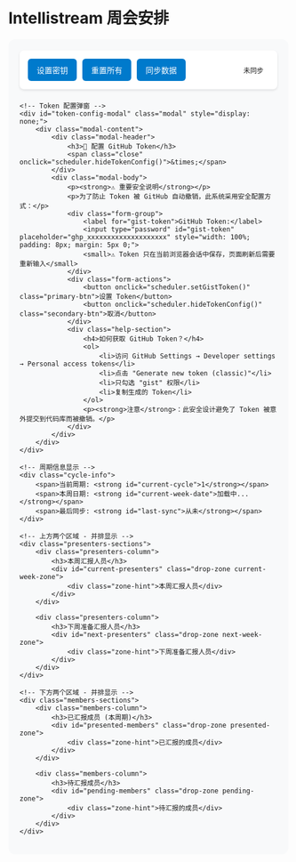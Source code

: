 # Intellistream 周会安排

<div id="weekly-schedule-container">
    <div class="controls">
        <!-- <button id="config-btn" onclick="scheduler.showConfig()">配置 Gist</button> -->
        <button id="token-btn" onclick="scheduler.showTokenConfig()">设置密钥</button>
        <button id="reset-all" onclick="scheduler.resetAll()">重置所有</button>
        <button id="sync-data" onclick="scheduler.syncWithCloud()">同步数据</button>
        <div class="sync-status" id="sync-status">未同步</div>
    </div>

    <!-- Token 配置弹窗 -->
    <div id="token-config-modal" class="modal" style="display: none;">
        <div class="modal-content">
            <div class="modal-header">
                <h3>🔑 配置 GitHub Token</h3>
                <span class="close" onclick="scheduler.hideTokenConfig()">&times;</span>
            </div>
            <div class="modal-body">
                <p><strong>⚠️ 重要安全说明</strong></p>
                <p>为了防止 Token 被 GitHub 自动撤销，此系统采用安全配置方式：</p>
                <div class="form-group">
                    <label for="gist-token">GitHub Token:</label>
                    <input type="password" id="gist-token" placeholder="ghp_xxxxxxxxxxxxxxxxxxxx" style="width: 100%; padding: 8px; margin: 5px 0;">
                    <small>⚠️ Token 只在当前浏览器会话中保存，页面刷新后需要重新输入</small>
                </div>
                <div class="form-actions">
                    <button onclick="scheduler.setGistToken()" class="primary-btn">设置 Token</button>
                    <button onclick="scheduler.hideTokenConfig()" class="secondary-btn">取消</button>
                </div>
                <div class="help-section">
                    <h4>如何获取 GitHub Token？</h4>
                    <ol>
                        <li>访问 GitHub Settings → Developer settings → Personal access tokens</li>
                        <li>点击 "Generate new token (classic)"</li>
                        <li>只勾选 "gist" 权限</li>
                        <li>复制生成的 Token</li>
                    </ol>
                    <p><strong>注意</strong>：此安全设计避免了 Token 被意外提交到代码库而被撤销。</p>
                </div>
            </div>
        </div>
    </div>

    <!-- 周期信息显示 -->
    <div class="cycle-info">
        <span>当前周期: <strong id="current-cycle">1</strong></span>
        <span>本周日期: <strong id="current-week-date">加载中...</strong></span>
        <span>最后同步: <strong id="last-sync">从未</strong></span>
    </div>

    <!-- 上方两个区域 - 并排显示 -->
    <div class="presenters-sections">
        <div class="presenters-column">
            <h3>本周汇报人员</h3>
            <div id="current-presenters" class="drop-zone current-week-zone">
                <div class="zone-hint">本周汇报人员</div>
            </div>
        </div>

        <div class="presenters-column">
            <h3>下周准备汇报人员</h3>
            <div id="next-presenters" class="drop-zone next-week-zone">
                <div class="zone-hint">下周准备汇报人员</div>
            </div>
        </div>
    </div>

    <!-- 下方两个区域 - 并排显示 -->
    <div class="members-sections">
        <div class="members-column">
            <h3>已汇报成员 (本周期)</h3>
            <div id="presented-members" class="drop-zone presented-zone">
                <div class="zone-hint">已汇报的成员</div>
            </div>
        </div>

        <div class="members-column">
            <h3>待汇报成员</h3>
            <div id="pending-members" class="drop-zone pending-zone">
                <div class="zone-hint">待汇报的成员</div>
            </div>
        </div>
    </div>
</div>

<style>
#weekly-schedule-container {
    max-width: 1200px;
    margin: 20px auto;
    padding: 20px;
    font-family: 'Public Sans', sans-serif;
    background: #f8f9fa;
    border-radius: 12px;
}

.controls-section {
    display: flex;
    justify-content: space-between;
    align-items: center;
    margin-bottom: 30px;
    padding: 15px;
    background: white;
    border-radius: 8px;
    box-shadow: 0 2px 4px rgba(0,0,0,0.1);
}

.controls {
    display: flex;
    gap: 10px;
    margin-bottom: 20px;
    padding: 15px;
    background: white;
    border-radius: 8px;
    box-shadow: 0 2px 4px rgba(0,0,0,0.1);
    justify-content: flex-start;
    align-items: center;
}

.controls button {
    padding: 10px 16px;
    background: #007acc;
    color: white;
    border: none;
    border-radius: 6px;
    cursor: pointer;
    font-size: 14px;
    font-weight: 500;
    transition: all 0.2s ease;
}

.controls button:hover {
    background: #005a9e;
    transform: translateY(-1px);
}

.sync-status {
    margin-left: auto;
    padding: 5px 10px;
    border-radius: 4px;
    font-size: 12px;
    font-weight: 500;
}

.sync-status.synced {
    background: #e8f5e8;
    color: #2e7d32;
}

.sync-status.syncing {
    background: #fff3e0;
    color: #f57c00;
}

.sync-status.error {
    background: #ffebee;
    color: #d32f2f;
}

.cycle-info {
    display: flex;
    gap: 20px;
    color: #666;
    font-size: 14px;
    margin-bottom: 20px;
}

.cycle-info span {
    padding: 5px 10px;
    background: #e3f2fd;
    border-radius: 4px;
}

/* 上方两个区域 - 并排显示 */
.presenters-sections {
    display: grid;
    grid-template-columns: 1fr 1fr;
    gap: 20px;
    margin-bottom: 30px;
}

.presenters-column h3 {
    margin-bottom: 15px;
    color: #333;
    font-size: 16px;
}

.current-week-zone {
    min-height: 180px;
    background: linear-gradient(135deg, #e8f5e8, #f1f8e9);
    border: 3px dashed #4caf50;
    border-radius: 12px;
    position: relative;
    display: flex;
    flex-wrap: wrap;
    gap: 12px;
    padding: 20px;
    align-items: flex-start;
    align-content: flex-start;
}

.next-week-zone {
    min-height: 180px;
    background: linear-gradient(135deg, #e1f5fe, #f3e5f5);
    border: 3px dashed #00bcd4;
    border-radius: 12px;
    position: relative;
    display: flex;
    flex-wrap: wrap;
    gap: 12px;
    padding: 20px;
    align-items: flex-start;
    align-content: flex-start;
}

/* 下方两个区域 */
.members-sections {
    display: grid;
    grid-template-columns: 1fr 1fr;
    gap: 20px;
}

.members-column h3 {
    margin-bottom: 15px;
    color: #333;
    font-size: 16px;
}

.presented-zone {
    min-height: 300px;
    background: linear-gradient(135deg, #fff3e0, #fef7ed);
    border: 2px dashed #ff9800;
    border-radius: 8px;
    padding: 15px;
    display: flex;
    flex-wrap: wrap;
    gap: 10px;
    align-items: flex-start;
    align-content: flex-start;
}

.pending-zone {
    min-height: 300px;
    background: linear-gradient(135deg, #e3f2fd, #f3e5f5);
    border: 2px dashed #2196f3;
    border-radius: 8px;
    padding: 15px;
    display: flex;
    flex-wrap: wrap;
    gap: 10px;
    align-items: flex-start;
    align-content: flex-start;
}

.drop-zone {
    transition: all 0.3s ease;
    position: relative;
}

.drop-zone.drag-over {
    transform: scale(1.02);
    box-shadow: 0 8px 16px rgba(0,0,0,0.15);
}

.current-week-zone.drag-over {
    border-color: #2e7d32;
    background: linear-gradient(135deg, #c8e6c9, #dcedc8);
}

.next-week-zone.drag-over {
    border-color: #0097a7;
    background: linear-gradient(135deg, #b2ebf2, #e1bee7);
}

.presented-zone.drag-over {
    border-color: #f57c00;
    background: linear-gradient(135deg, #ffe0b2, #fff3e0);
}

.pending-zone.drag-over {
    border-color: #1976d2;
    background: linear-gradient(135deg, #bbdefb, #e1bee7);
}

.zone-hint {
    position: absolute;
    top: 50%;
    left: 50%;
    transform: translate(-50%, -50%);
    color: #999;
    font-style: italic;
    font-size: 14px;
    pointer-events: none;
    opacity: 0.7;
}

.zone-hint.hidden {
    display: none;
}

.current-week-zone .zone-hint {
    color: #4caf50;
}

.next-week-zone .zone-hint {
    color: #00bcd4;
}

/* 成员卡片样式 */
.member-card {
    background: white;
    padding: 12px 16px;
    border-radius: 8px;
    cursor: grab;
    user-select: none;
    box-shadow: 0 2px 8px rgba(0,0,0,0.1);
    transition: all 0.2s ease;
    display: flex;
    align-items: center;
    gap: 8px;
    min-width: 120px;
    position: relative;
}

.member-card:hover {
    transform: translateY(-2px);
    box-shadow: 0 4px 12px rgba(0,0,0,0.15);
}

.member-card.dragging {
    opacity: 0.8;
    transform: rotate(5deg);
    cursor: grabbing;
    z-index: 1000;
}

.member-card .name {
    font-weight: 500;
    color: #333;
}

.member-card .status {
    font-size: 10px;
    padding: 2px 6px;
    border-radius: 10px;
    color: white;
    font-weight: 500;
}

.member-card .status.current {
    background: #4caf50;
}

.member-card .status.next {
    background: #00bcd4;
}

.member-card .status.presented {
    background: #ff9800;
}

.member-card .status.pending {
    background: #2196f3;
}

.member-card .last-date {
    font-size: 11px;
    color: #666;
    margin-left: auto;
}

/* 响应式设计 */
@media (max-width: 768px) {
    .controls-section {
        flex-direction: column;
        gap: 15px;
        align-items: stretch;
    }

    .controls {
        flex-direction: column;
        align-items: stretch;
    }

    .cycle-info {
        flex-direction: column;
        gap: 10px;
    }

    .presenters-sections,
    .members-sections {
        grid-template-columns: 1fr;
        gap: 15px;
    }

    .current-week-zone,
    .next-week-zone {
        min-height: 100px;
        padding: 15px;
    }

    .presented-zone,
    .pending-zone {
        min-height: 150px;
    }
}

/* 动画效果 */
@keyframes memberDrop {
    0% { transform: scale(1.1); }
    100% { transform: scale(1); }
}

.member-card.dropped {
    animation: memberDrop 0.3s ease;
}

/* 空状态样式 */
.empty-zone .zone-hint {
    opacity: 1;
}

.non-empty-zone .zone-hint {
    display: none;
}

/* 弹窗样式 */
.modal {
    display: none;
    position: fixed;
    z-index: 1000;
    left: 0;
    top: 0;
    width: 100%;
    height: 100%;
    background-color: rgba(0, 0, 0, 0.5);
}

.modal-content {
    background-color: white;
    margin: 5% auto;
    padding: 0;
    border-radius: 8px;
    width: 90%;
    max-width: 600px;
    max-height: 80vh;
    overflow-y: auto;
    box-shadow: 0 4px 20px rgba(0, 0, 0, 0.15);
}

.modal-header {
    display: flex;
    justify-content: space-between;
    align-items: center;
    padding: 20px;
    border-bottom: 1px solid #eee;
    background-color: #f8f9fa;
    border-radius: 8px 8px 0 0;
}

.modal-header h3 {
    margin: 0;
    color: #333;
}

.close {
    color: #aaa;
    font-size: 28px;
    font-weight: bold;
    cursor: pointer;
    line-height: 1;
}

.close:hover {
    color: #333;
}

.modal-body {
    padding: 20px;
}

.form-group {
    margin-bottom: 20px;
}

.form-group label {
    display: block;
    margin-bottom: 8px;
    font-weight: 600;
    color: #333;
}

.form-actions {
    display: flex;
    gap: 10px;
    margin: 20px 0;
}

.primary-btn {
    background: #007acc;
    color: white;
    border: none;
    padding: 10px 20px;
    border-radius: 5px;
    cursor: pointer;
    font-weight: 500;
}

.primary-btn:hover {
    background: #005a9e;
}

.secondary-btn {
    background: #6c757d;
    color: white;
    border: none;
    padding: 10px 20px;
    border-radius: 5px;
    cursor: pointer;
    font-weight: 500;
}

.secondary-btn:hover {
    background: #545b62;
}

.help-section {
    background: #f8f9fa;
    padding: 15px;
    border-radius: 5px;
    margin-top: 20px;
}

.help-section h4 {
    margin-top: 0;
    color: #333;
}

.help-section ol {
    margin: 10px 0;
    padding-left: 20px;
}

.help-section li {
    margin: 5px 0;
}
</style>

<script src="../../assets/js/runtime-config.js"></script>
<script>
// 运行时配置支持
window.SAGE_RUNTIME_CONFIG = window.SAGE_RUNTIME_CONFIG || {
    gistToken: '' // 从环境变量注入，或用户手动配置
};

class CloudSyncScheduler {
    constructor() {
        // GitHub Gist 配置
        this.GITHUB_CONFIG = {
            gistId: 'b7b18befbd332c97f938e7859df5f7ef', // 您的 Gist ID
            token: window.SAGE_RUNTIME_CONFIG?.gistToken || '', // 从运行时配置或环境变量获取
            filename: 'schedule_data.json'
        };

        // 尝试从 localStorage 加载配置（作为后备方案）
        this.loadConfig();

        // 如果仍然没有 token，在控制台提示
        if (!this.GITHUB_CONFIG.token) {
            console.warn('🔑 未检测到 GitHub Token，读取功能正常，写入功能需要配置 Token');
        }

        // 数据键名
        this.STORAGE_KEY = 'weekly_schedule_data';

        // 初始化数据
        this.members = [];
        this.currentCycle = 1;
        this.weekHistory = [];
        this.currentWeekPresenters = [];
        this.nextWeekPresenters = [];
        this.lastSync = null;

        this.init();
    }

    async init() {
        this.updateSyncStatus('syncing', '正在加载数据...');

        try {
            // 尝试从云端加载数据
            await this.loadFromCloud();
            this.updateSyncStatus('synced', '数据已同步');
        } catch (error) {
            console.warn('云端加载失败，使用本地数据:', error);
            // 回退到本地存储
            this.loadFromLocal();
            this.updateSyncStatus('error', '云端同步失败');
        }

        this.updateCycleInfo();
        this.initializeSchedule();
        this.renderMembers();
        this.setupDragAndDrop();

        // 设置自动同步
        this.setupAutoSync();
    }

    async loadFromCloud() {
        try {
            const response = await this.fetchFromGist();
            if (response && response.data) {
                this.loadData(response.data);
                this.lastSync = new Date().toISOString();
                return;
            }
        } catch (error) {
            console.warn('Gist 加载失败:', error);
        }

        // 如果加载失败，抛出错误回退到本地
        throw new Error('Gist 加载失败');
    }

    async fetchFromGist() {
        const { gistId, filename } = this.GITHUB_CONFIG;

        if (!gistId || gistId === '1234567890abcdef') {
            throw new Error('请先配置有效的 Gist ID');
        }

        // 构建请求选项，如果有 token 就添加认证头
        const fetchOptions = {
            method: 'GET',
            headers: {
                'Accept': 'application/vnd.github.v3+json'
            }
        };

        // 添加认证头（如果有 token）
        const token = this.GITHUB_CONFIG.token || window.SAGE_RUNTIME_CONFIG?.gistToken;
        if (token) {
            fetchOptions.headers['Authorization'] = `token ${token}`;
        }

        const response = await fetch(`https://api.github.com/gists/${gistId}`, fetchOptions);

        if (!response.ok) {
            throw new Error(`Gist 请求失败: ${response.status}`);
        }

        const gist = await response.json();
        const content = gist.files[filename]?.content;

        if (content) {
            try {
                return { data: JSON.parse(content) };
            } catch (parseError) {
                throw new Error('Gist 数据格式错误');
            }
        }

        return null;
    }

    async fetchFromIssueComment() {
        // 移除这个方法，只使用 Gist
        throw new Error('已弃用，仅使用 Gist 方案');
    }

    loadFromLocal() {
        const storedData = localStorage.getItem(this.STORAGE_KEY);
        if (storedData) {
            try {
                this.loadData(JSON.parse(storedData));
            } catch (error) {
                console.error('本地数据解析失败:', error);
                this.loadDefaultData();
            }
        } else {
            this.loadDefaultData();
        }
    }

    loadData(data) {
        this.members = data.members || this.getDefaultMembers();
        this.currentCycle = data.currentCycle || 1;
        this.weekHistory = data.weekHistory || [];
        this.currentWeekPresenters = data.currentWeekPresenters || [];
        this.nextWeekPresenters = data.nextWeekPresenters || [];
        this.lastSync = data.lastSync || null;
    }

    loadDefaultData() {
        this.members = this.getDefaultMembers();
        this.currentCycle = 1;
        this.weekHistory = [];
        this.currentWeekPresenters = [];
        this.nextWeekPresenters = [];
        this.lastSync = null;
    }

    getDefaultMembers() {
        return [
            { id: 1, name: 'Hongru', lastPresented: null, cycleCount: 0 },
            { id: 2, name: 'Mingqi', lastPresented: null, cycleCount: 0 },
            { id: 3, name: 'Ruicheng', lastPresented: null, cycleCount: 0 },
            { id: 4, name: 'Ruipeng', lastPresented: null, cycleCount: 0 },
            { id: 5, name: 'Xinyan', lastPresented: null, cycleCount: 0 },
            { id: 6, name: 'Ziao', lastPresented: null, cycleCount: 0 },
            { id: 7, name: 'Senlei', lastPresented: null, cycleCount: 0 },
            { id: 8, name: 'Xincai', lastPresented: null, cycleCount: 0 },
            { id: 9, name: 'Liujun', lastPresented: null, cycleCount: 0 },
            { id: 10, name: 'Yanbo', lastPresented: null, cycleCount: 0 },
            { id: 11, name: 'Jinyun', lastPresented: null, cycleCount: 0 },
            { id: 12, name: 'Jingyuan', lastPresented: null, cycleCount: 0 },
            { id: 13, name: 'Peilin', lastPresented: null, cycleCount: 0 },
            { id: 14, name: 'Xiaohan', lastPresented: null, cycleCount: 0 },
            { id: 15, name: 'Changwu', lastPresented: null, cycleCount: 0 }
        ];
    }

    exportData() {
        return {
            members: this.members,
            currentCycle: this.currentCycle,
            weekHistory: this.weekHistory,
            currentWeekPresenters: this.currentWeekPresenters,
            nextWeekPresenters: this.nextWeekPresenters,
            lastSync: new Date().toISOString(),
            version: '2.0'
        };
    }

    async saveToCloud() {
        const data = this.exportData();

        try {
            this.updateSyncStatus('syncing', '正在同步到云端...');

            // 保存到本地作为备份
            localStorage.setItem(this.STORAGE_KEY, JSON.stringify(data));

            // 保存到 Gist
            await this.saveToGist(data);

            this.lastSync = data.lastSync;
            this.updateSyncStatus('synced', `已同步 (${new Date().toLocaleTimeString()})`);

        } catch (error) {
            console.error('云端同步失败:', error);
            this.updateSyncStatus('error', '同步失败: ' + error.message);
            throw error;
        }
    }

    async saveToGist(data) {
        const { gistId, token, filename } = this.GITHUB_CONFIG;

        if (!gistId || gistId === '1234567890abcdef') {
            throw new Error('请先配置有效的 Gist ID');
        }

        if (!token) {
            throw new Error('保存数据需要 GitHub Token，请配置后重试');
        }

        const response = await fetch(`https://api.github.com/gists/${gistId}`, {
            method: 'PATCH',
            headers: {
                'Authorization': `token ${token}`,
                'Content-Type': 'application/json',
                'Accept': 'application/vnd.github.v3+json'
            },
            body: JSON.stringify({
                files: {
                    [filename]: {
                        content: JSON.stringify(data, null, 2)
                    }
                }
            })
        });

        if (!response.ok) {
            const errorData = await response.json();
            throw new Error(`Gist 保存失败: ${errorData.message || response.status}`);
        }

        return await response.json();
    }

    async simulateCloudSave(data) {
        // 移除模拟方法，使用真实的 Gist 保存
        return this.saveToGist(data);
    }

    async syncWithCloud() {
        try {
            await this.saveToCloud();
        } catch (error) {
            alert('同步失败，请检查网络连接后重试');
        }
    }

    setupAutoSync() {
        // 每5分钟自动同步一次
        setInterval(() => {
            this.saveToCloud().catch(error => {
                console.warn('自动同步失败:', error);
            });
        }, 5 * 60 * 1000);

        // 页面卸载前同步
        window.addEventListener('beforeunload', () => {
            this.saveToCloud().catch(error => {
                console.warn('页面卸载时同步失败:', error);
            });
        });
    }

    updateSyncStatus(status, message) {
        const statusElement = document.getElementById('sync-status');
        if (statusElement) {
            statusElement.textContent = message;
            statusElement.className = `sync-status ${status}`;
        }
    }

    updateCycleInfo() {
        const cycleElement = document.getElementById('current-cycle');
        if (cycleElement) {
            cycleElement.textContent = this.currentCycle;
        }

        const today = new Date();
        const weekStart = this.getWeekStart(today);
        const weekEnd = new Date(weekStart);
        weekEnd.setDate(weekStart.getDate() + 6);

        const formatDate = (date) => `${date.getMonth() + 1}/${date.getDate()}`;
        const weekDateElement = document.getElementById('current-week-date');
        if (weekDateElement) {
            weekDateElement.textContent = `${formatDate(weekStart)} - ${formatDate(weekEnd)}`;
        }

        const lastSyncElement = document.getElementById('last-sync');
        if (lastSyncElement) {
            if (this.lastSync) {
                const syncDate = new Date(this.lastSync);
                lastSyncElement.textContent = syncDate.toLocaleString('zh-CN');
            } else {
                lastSyncElement.textContent = '从未';
            }
        }
    }

    getWeekStart(date) {
        const d = new Date(date);
        const day = d.getDay();
        const diff = d.getDate() - day + (day === 0 ? -6 : 1);
        return new Date(d.setDate(diff));
    }

    initializeSchedule() {
        if (this.currentWeekPresenters.length === 0) {
            this.autoFillCurrentWeek();
        }

        if (this.nextWeekPresenters.length === 0) {
            this.autoFillNextWeek();
        }
    }

    autoFillCurrentWeek() {
        const pendingMembers = this.getPendingMembers();
        const selectedMembers = pendingMembers.slice(0, 2).map(m => m.id);
        this.currentWeekPresenters = selectedMembers;
    }

    autoFillNextWeek() {
        const pendingMembers = this.getPendingMembers().filter(m =>
            !this.currentWeekPresenters.includes(m.id)
        );
        const selectedMembers = pendingMembers.slice(0, 2).map(m => m.id);
        this.nextWeekPresenters = selectedMembers;
    }

    getPendingMembers() {
        return this.members.filter(m =>
            m.cycleCount !== this.currentCycle &&
            !this.currentWeekPresenters.includes(m.id) &&
            !this.nextWeekPresenters.includes(m.id)
        ).sort((a, b) => {
            if (!a.lastPresented && !b.lastPresented) return 0;
            if (!a.lastPresented) return -1;
            if (!b.lastPresented) return 1;
            return new Date(a.lastPresented) - new Date(b.lastPresented);
        });
    }

    getMemberStatus(member) {
        if (this.currentWeekPresenters.includes(member.id)) {
            return 'current';
        } else if (this.nextWeekPresenters.includes(member.id)) {
            return 'next';
        } else if (member.cycleCount === this.currentCycle) {
            return 'presented';
        } else {
            return 'pending';
        }
    }

    getMemberZone(member) {
        const status = this.getMemberStatus(member);
        if (status === 'current') return 'current-presenters';
        if (status === 'next') return 'next-presenters';
        if (status === 'presented') return 'presented-members';
        return 'pending-members';
    }

    renderMembers() {
        // 清空所有区域
        document.getElementById('current-presenters').innerHTML = '';
        document.getElementById('next-presenters').innerHTML = '';
        document.getElementById('presented-members').innerHTML = '';
        document.getElementById('pending-members').innerHTML = '';

        // 渲染每个成员到对应区域
        this.members.forEach(member => {
            const card = this.createMemberCard(member);
            const zoneId = this.getMemberZone(member);
            document.getElementById(zoneId).appendChild(card);
        });

        // 更新提示文本
        this.updateZoneHints();
    }

    createMemberCard(member) {
        const card = document.createElement('div');
        card.className = 'member-card';
        card.draggable = true;
        card.dataset.memberId = member.id;

        const status = this.getMemberStatus(member);
        const statusText = {
            'current': '本周',
            'next': '下周',
            'presented': '已报',
            'pending': '待报'
        };

        const lastDate = member.lastPresented ?
            new Date(member.lastPresented).toLocaleDateString('zh-CN', {month: 'short', day: 'numeric'}) :
            '';

        card.innerHTML = `
            <span class="name">${member.name}</span>
            <span class="status ${status}">${statusText[status]}</span>
            ${lastDate ? `<span class="last-date">${lastDate}</span>` : ''}
        `;

        return card;
    }

    updateZoneHints() {
        const zones = [
            { id: 'current-presenters', hint: '本周汇报人员' },
            { id: 'next-presenters', hint: '下周准备汇报人员' },
            { id: 'presented-members', hint: '本周期已汇报的成员' },
            { id: 'pending-members', hint: '待汇报的成员' }
        ];

        zones.forEach(zone => {
            const element = document.getElementById(zone.id);
            const hasMembers = element.querySelector('.member-card');

            if (!hasMembers) {
                if (!element.querySelector('.zone-hint')) {
                    const hint = document.createElement('div');
                    hint.className = 'zone-hint';
                    hint.textContent = zone.hint;
                    element.appendChild(hint);
                }
                element.classList.add('empty-zone');
                element.classList.remove('non-empty-zone');
            } else {
                const hint = element.querySelector('.zone-hint');
                if (hint) hint.remove();
                element.classList.add('non-empty-zone');
                element.classList.remove('empty-zone');
            }
        });
    }

    setupDragAndDrop() {
        const container = document.getElementById('weekly-schedule-container');

        // 设置拖拽事件
        container.addEventListener('dragstart', (e) => {
            if (e.target.classList.contains('member-card')) {
                e.target.classList.add('dragging');
                e.dataTransfer.setData('text/plain', e.target.dataset.memberId);
                e.dataTransfer.effectAllowed = 'move';
            }
        });

        container.addEventListener('dragend', (e) => {
            if (e.target.classList.contains('member-card')) {
                e.target.classList.remove('dragging');
            }
        });

        // 设置放置区域事件
        const dropZones = ['current-presenters', 'next-presenters', 'presented-members', 'pending-members'];

        dropZones.forEach(zoneId => {
            const zone = document.getElementById(zoneId);

            zone.addEventListener('dragover', (e) => {
                e.preventDefault();
                e.dataTransfer.dropEffect = 'move';
                zone.classList.add('drag-over');
            });

            zone.addEventListener('dragleave', (e) => {
                if (!zone.contains(e.relatedTarget)) {
                    zone.classList.remove('drag-over');
                }
            });

            zone.addEventListener('drop', (e) => {
                e.preventDefault();
                zone.classList.remove('drag-over');

                const memberId = parseInt(e.dataTransfer.getData('text/plain'));
                const member = this.members.find(m => m.id === memberId);

                if (member) {
                    this.moveMemberToZone(member, zoneId);
                }
            });
        });
    }

    async moveMemberToZone(member, targetZoneId) {
        const today = new Date();

        // 先从所有列表中移除该成员
        this.currentWeekPresenters = this.currentWeekPresenters.filter(id => id !== member.id);
        this.nextWeekPresenters = this.nextWeekPresenters.filter(id => id !== member.id);

        // 根据目标区域更新成员状态
        if (targetZoneId === 'current-presenters') {
            this.currentWeekPresenters.push(member.id);
        } else if (targetZoneId === 'next-presenters') {
            this.nextWeekPresenters.push(member.id);
        } else if (targetZoneId === 'presented-members') {
            member.lastPresented = today.toISOString();
            member.cycleCount = this.currentCycle;
        }

        this.renderMembers();

        // 自动保存到云端
        try {
            await this.saveToCloud();
        } catch (error) {
            console.warn('自动同步失败:', error);
        }

        // 添加动画效果
        setTimeout(() => {
            const card = document.querySelector(`[data-member-id="${member.id}"]`);
            if (card) {
                card.classList.add('dropped');
                setTimeout(() => card.classList.remove('dropped'), 300);
            }
        }, 50);
    }

    async resetAll() {
        if (!confirm('确定要重置所有数据吗？此操作不可恢复！')) {
            return;
        }

        this.loadDefaultData();
        this.initializeSchedule();

        try {
            await this.saveToCloud();
        } catch (error) {
            console.warn('重置后同步失败:', error);
        }

        this.updateCycleInfo();
        this.renderMembers();

        alert('所有数据已重置！');
    }

    loadConfig() {
        const savedConfig = localStorage.getItem('sage_gist_config');
        if (savedConfig) {
            try {
                const config = JSON.parse(savedConfig);
                this.GITHUB_CONFIG = { ...this.GITHUB_CONFIG, ...config };
            } catch (error) {
                console.warn('配置加载失败:', error);
            }
        }
    }

    saveConfig() {
        localStorage.setItem('sage_gist_config', JSON.stringify({
            gistId: this.GITHUB_CONFIG.gistId,
            token: this.GITHUB_CONFIG.token
        }));
    }

    showConfig() {
        const currentGistId = this.GITHUB_CONFIG.gistId;
        const hasToken = this.GITHUB_CONFIG.token ? '已配置' : '未配置';

        const newGistId = prompt('请输入 Gist ID:', currentGistId);
        if (newGistId !== null && newGistId !== currentGistId) {
            this.GITHUB_CONFIG.gistId = newGistId.trim();
        }

        const tokenAction = confirm(`GitHub Token 状态: ${hasToken}\n\n点击"确定"重新配置 Token，点击"取消"保持当前配置`);
        if (tokenAction) {
            const newToken = prompt('请输入 GitHub Token (用于写入权限):');
            if (newToken !== null) {
                this.GITHUB_CONFIG.token = newToken.trim();
            }
        }

        this.saveConfig();

        // 测试配置
        this.testConnection();
    }

    // 安全的 Token 配置方法
    showTokenConfig() {
        document.getElementById('token-config-modal').style.display = 'block';

        // 清空输入框
        document.getElementById('gist-token').value = '';

        // 显示当前 Token 状态
        const hasToken = this.GITHUB_CONFIG.token ? '✅ 已配置' : '❌ 未配置';
        console.log('🔑 Token 状态:', hasToken);
    }

    hideTokenConfig() {
        document.getElementById('token-config-modal').style.display = 'none';

        // 清空输入框（安全措施）
        document.getElementById('gist-token').value = '';
    }

    setGistToken() {
        const tokenInput = document.getElementById('gist-token');
        const token = tokenInput.value.trim();

        if (!token) {
            alert('请输入有效的 GitHub Token');
            return;
        }

        // 验证 Token 格式
        if (!token.startsWith('ghp_') && !token.startsWith('github_pat_')) {
            if (!confirm('Token 格式可能不正确，是否继续？\n\n有效格式：ghp_xxxx 或 github_pat_xxxx')) {
                return;
            }
        }

        // 设置 Token（仅在当前会话中）
        this.GITHUB_CONFIG.token = token;
        window.SAGE_RUNTIME_CONFIG.gistToken = token;

        // 清空输入框（安全措施）
        tokenInput.value = '';

        // 隐藏弹窗
        this.hideTokenConfig();

        // 显示成功消息
        this.updateSyncStatus('synced', '🔑 Token 已设置（当前会话有效）');

        console.log('🔑 GitHub Token 已设置，可以使用云端同步功能');

        // 可选：自动测试连接
        setTimeout(() => {
            this.testConnection();
        }, 1000);
    }

    async testConnection() {
        this.updateSyncStatus('syncing', '测试连接...');

        try {
            await this.fetchFromGist();
            this.updateSyncStatus('synced', '连接成功！');

            // 重新加载数据
            await this.loadFromCloud();
            this.renderMembers();

        } catch (error) {
            this.updateSyncStatus('error', '连接失败: ' + error.message);
        }
    }
}

// 全局实例
let scheduler;

// 页面加载完成后初始化
document.addEventListener('DOMContentLoaded', function() {
    scheduler = new CloudSyncScheduler();

    // 点击弹窗外部关闭弹窗
    window.onclick = function(event) {
        const modal = document.getElementById('token-config-modal');
        if (event.target === modal) {
            scheduler.hideTokenConfig();
        }
    }
});
</script>
